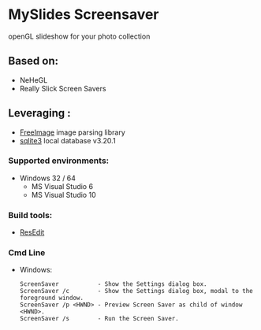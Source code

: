 # MySlides Screensaver

openGL slideshow for your photo collection

## Based on:

 - NeHeGL
 - Really Slick Screen Savers

## Leveraging :

 - [FreeImage](http://freeimage.sourceforge.net/) image parsing library
 - [sqlite3](https://sqlite.org/download.html) local database v3.20.1

### Supported environments:
 * Windows 32 / 64
   * MS Visual Studio 6 
   * MS Visual Studio 10 

### Build tools:
 * [ResEdit](https://github.com/ty733420/windows-utils/blob/master/ResEdit-x64.7z)

### Cmd Line
 * Windows:

   ```
   ScreenSaver           - Show the Settings dialog box.
   ScreenSaver /c        - Show the Settings dialog box, modal to the foreground window.
   ScreenSaver /p <HWND> - Preview Screen Saver as child of window <HWND>.
   ScreenSaver /s        - Run the Screen Saver. 
   ```

